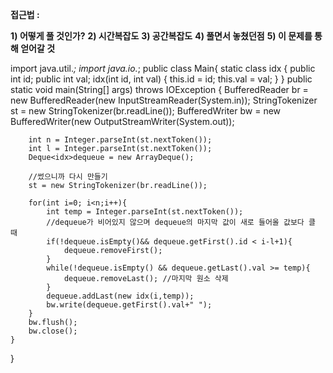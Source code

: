 **접근법 :** 

**1) 어떻게 풀 것인가?**
**2) 시간복잡도**
**3) 공간복잡도**
**4) 풀면서 놓쳤던점**
**5) 이 문제를 통해 얻어갈 것**

import java.util.*;
import java.io.*;
public class Main{
    static class idx {
        public int id;
        public int val;
        idx(int id, int val) {
            this.id = id;
            this.val = val;
        }
    }
    public static void main(String[] args) throws IOException {
        BufferedReader br = new BufferedReader(new InputStreamReader(System.in));
        StringTokenizer st = new StringTokenizer(br.readLine());
        BufferedWriter bw = new BufferedWriter(new OutputStreamWriter(System.out));

        int n = Integer.parseInt(st.nextToken());
        int l = Integer.parseInt(st.nextToken());
        Deque<idx>dequeue = new ArrayDeque();

        //썼으니까 다시 만들기
        st = new StringTokenizer(br.readLine());

        for(int i=0; i<n;i++){
            int temp = Integer.parseInt(st.nextToken());
            //dequeue가 비어있지 않으며 dequeue의 마지막 값이 새로 들어올 값보다 클 때
            if(!dequeue.isEmpty()&& dequeue.getFirst().id < i-l+1){
                dequeue.removeFirst();
            }
            while(!dequeue.isEmpty() && dequeue.getLast().val >= temp){
                dequeue.removeLast(); //마지막 원소 삭제
            }
            dequeue.addLast(new idx(i,temp));
            bw.write(dequeue.getFirst().val+" ");
        }
        bw.flush();
        bw.close();
    }
}
